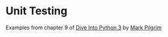 # Unit Testing
Examples from chapter 9 of [Dive Into Python 3] by [Mark Pilgrim]

[Dive Into Python 3]: http://www.diveintopython3.net/
[Mark Pilgrim]: https://github.com/diveintomark

